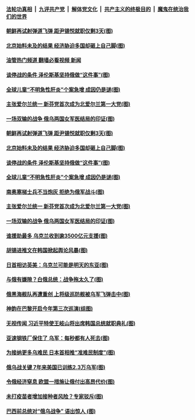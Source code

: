 ####  [法轮功真相](../../../../basic/blob/master/README.md?t=05082031) &nbsp;|&nbsp; [九评共产党](../../../../9ping.md/blob/master/README.md?t=05082031) &nbsp;|&nbsp; [解体党文化](../../../../jtdwh.md/blob/master/README.md?t=05082031)  &nbsp;|&nbsp; [共产主义的终极目的](../../../../gczydzjmd.md/blob/master/README.md?t=05082031) &nbsp;|&nbsp; [魔鬼在统治我们的世界](../../../../mgztzwmdsj.md/blob/master/README.md?t=05082031) 

#### [朝鲜再试射弹道飞弹 距尹锡悦就职仅剩3天(图)](../pages/p9/1005778.md?t=05082031) 

#### [北京始料未及的结果 经济胁迫多国却砸上自己脚(图)](../pages/p9/1005735.md?t=05082031) 

#### [油管热门频道 翻墙必看视频 新闻](http://45.76.130.85:81/youtube.html?05082031)

#### [谈停战的条件 泽伦斯基坚持俄做“这件事”(图)](../pages/p9/1005741.md?t=05082031) 

#### [全球儿童“不明急性肝炎”个案急增 成因仍是谜(图)](../pages/p9/1005779.md?t=05082031) 

#### [主张爱尔兰统一 新芬党首次成为北爱尔兰第一大党(图)](../pages/p9/1005727.md?t=05082031) 

#### [一场双输的战争 俄乌两国女军医结局的印证(图)](../pages/p9/1005704.md?t=05082031) 

#### [朝鲜再试射弹道飞弹 距尹锡悦就职仅剩3天(图)](../pages/p9/1005778.md?t=05082031) 

#### [北京始料未及的结果 经济胁迫多国却砸上自己脚(图)](../pages/p9/1005735.md?t=05082031) 

#### [谈停战的条件 泽伦斯基坚持俄做“这件事”(图)](../pages/p9/1005741.md?t=05082031) 

#### [全球儿童“不明急性肝炎”个案急增 成因仍是谜(图)](../pages/p9/1005779.md?t=05082031) 

#### [南奥塞梯士兵不当炮灰 拒绝为俄军战斗(图)](../pages/p9/1005781.md?t=05082031) 

#### [主张爱尔兰统一 新芬党首次成为北爱尔兰第一大党(图)](../pages/p9/1005727.md?t=05082031) 

#### [一场双输的战争 俄乌两国女军医结局的印证(图)](../pages/p9/1005704.md?t=05082031) 

#### [谁援助最多 乌克兰收到逾3500亿元支援(图)](../pages/p9/1005651.md?t=05082031) 

#### [胡锡进推文在韩国掀起舆论风暴(图)](../pages/p9/1005697.md?t=05082031) 

#### [日首相访英美：乌克兰可能是明天的东亚(图)](../pages/p9/1005696.md?t=05082031) 

#### [与俄有嫌隙？白俄总统：战争拖太久了(图)](../pages/p9/1005626.md?t=05082031) 

#### [俄黑海舰队再遭重创 上将级巡防舰被乌军飞弹击中(图)](../pages/p9/1005694.md?t=05082031) 

#### [神韵在巴黎开启今年第三次巡演(组图)](../pages/p9/1005665.md?t=05082031) 

#### [无视传闻 习近平特使王岐山将出席韩国总统就职典礼(图)](../pages/p9/1005636.md?t=05082031) 

#### [亚速钢铁厂保住了 乌军：每秒都有人死去(图)](../pages/p9/1005619.md?t=05082031) 

#### [为接纳更多乌难民 日本首相推“准难民制度”(图)](../pages/p9/1005522.md?t=05082031) 

#### [俄乌战关键 7年来美国已训练2.3万乌军(图)](../pages/p9/1005539.md?t=05082031) 

#### [令俄经济窒息 欧盟一措施让俄付出高昂代价(图)](../pages/p9/1005521.md?t=05082031) 

#### [未打疫苗者增加接种者风险？专家驳斥(图)](../pages/p9/1005598.md?t=05082031) 

#### [巴西前总统对“俄乌战争” 语出惊人 (图)](../pages/p9/1005583.md?t=05082031) 

<img src='http://gfw-breaker.win/goodnews/indexes/p9.md' width='0px' height='0px'/>
